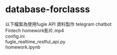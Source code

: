 # database-forclasss
以下檔案為使用fugle API 資料製作 telegram chatbot  
Fintech homework影片.mp4  
config.ini  
fugle_realtime_restful_api.py  
homework.ipynb  
